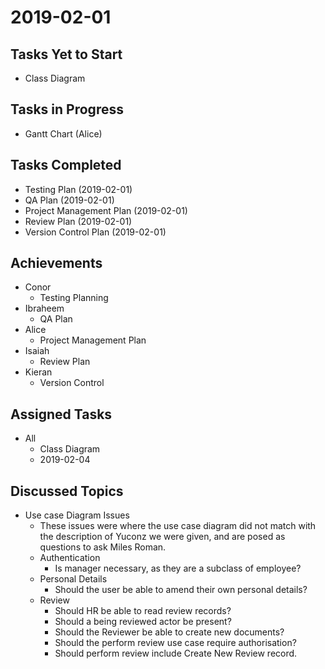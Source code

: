 # 2019-02-01

## Tasks Yet to Start

* Class Diagram

## Tasks in Progress

* Gantt Chart (Alice)

## Tasks Completed

* Testing Plan (2019-02-01)
* QA Plan (2019-02-01)
* Project Management Plan (2019-02-01)
* Review Plan (2019-02-01)
* Version Control Plan (2019-02-01)

## Achievements

* Conor
    * Testing Planning
* Ibraheem
    * QA Plan
* Alice
    * Project Management Plan
* Isaiah
    * Review Plan
* Kieran
    * Version Control
    
## Assigned Tasks

* All
    * Class Diagram
    * 2019-02-04

## Discussed Topics

* Use case Diagram Issues
    * These issues were where the use case diagram did not match with the description of Yuconz we were given, and are posed as questions to ask Miles Roman. 
    * Authentication
        * Is manager necessary, as they are a subclass of employee?
    * Personal Details
        * Should the user be able to amend their own personal details?
    * Review
        * Should HR be able to read review records?
        * Should a being reviewed actor be present?
        * Should the Reviewer be able to create new documents?
        * Should the perform review use case require authorisation?
        * Should perform review include Create New Review record. 
         